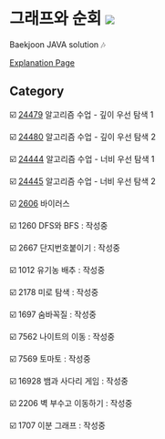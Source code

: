 # 그래프와 순회 <img src = "https://img.shields.io/badge/JAVA-007396?style=for-the-badge&logo=java&logoColor=white">
Baekjoon JAVA solution :notes:

[Explanation Page](https://lunareclipse000.wordpress.com/category/%ed%94%84%eb%a1%9c%ea%b7%b8%eb%9e%98%eb%b0%8d-%ec%8a%a4%ed%84%b0%eb%94%94/%ec%9e%90%eb%a3%8c%ea%b5%ac%ec%a1%b0-%ec%8b%a4%ec%8a%b5/%eb%b0%b1%ec%a4%80/%ea%b7%b8%eb%9e%98%ed%94%84%ec%99%80-%ec%88%9c%ed%9a%8c/)

## Category

:ballot_box_with_check: [24479](https://lunareclipse000.wordpress.com/2024/03/25/java%eb%b0%b1%ec%a4%80-24479-%ec%95%8c%ea%b3%a0%eb%a6%ac%ec%a6%98-%ec%88%98%ec%97%85-%ea%b9%8a%ec%9d%b4-%ec%9a%b0%ec%84%a0-%ed%83%90%ec%83%89-1/) 알고리즘 수업 - 깊이 우선 탐색 1

:ballot_box_with_check: [24480](https://lunareclipse000.wordpress.com/2024/03/25/java%eb%b0%b1%ec%a4%80-24480-%ec%95%8c%ea%b3%a0%eb%a6%ac%ec%a6%98-%ec%88%98%ec%97%85-%ea%b9%8a%ec%9d%b4-%ec%9a%b0%ec%84%a0-%ed%83%90%ec%83%89-2/) 알고리즘 수업 - 깊이 우선 탐색 2

:ballot_box_with_check: [24444](https://lunareclipse000.wordpress.com/2024/03/25/java%eb%b0%b1%ec%a4%80-24444-%ec%95%8c%ea%b3%a0%eb%a6%ac%ec%a6%98-%ec%88%98%ec%97%85-%eb%84%88%eb%b9%84-%ec%9a%b0%ec%84%a0-%ed%83%90%ec%83%89-1/) 알고리즘 수업 - 너비 우선 탐색 1

:ballot_box_with_check: [24445](https://lunareclipse000.wordpress.com/2024/03/25/java%eb%b0%b1%ec%a4%80-24445-%ec%95%8c%ea%b3%a0%eb%a6%ac%ec%a6%98-%ec%88%98%ec%97%85-%eb%84%88%eb%b9%84-%ec%9a%b0%ec%84%a0-%ed%83%90%ec%83%89-2/) 알고리즘 수업 - 너비 우선 탐색 2

:ballot_box_with_check: [2606](https://lunareclipse000.wordpress.com/2024/03/25/java%eb%b0%b1%ec%a4%80-2606-%eb%b0%94%ec%9d%b4%eb%9f%ac%ec%8a%a4/) 바이러스

:ballot_box_with_check: 1260 DFS와 BFS : 작성중

:ballot_box_with_check: 2667 단지번호붙이기 : 작성중

:ballot_box_with_check: 1012 유기농 배추 : 작성중

:ballot_box_with_check: 2178 미로 탐색 : 작성중

:ballot_box_with_check: 1697 숨바꼭질 : 작성중

:ballot_box_with_check: 7562 나이트의 이동 : 작성중

:ballot_box_with_check: 7569 토마토 : 작성중

:ballot_box_with_check: 16928 뱀과 사다리 게임 : 작성중

:ballot_box_with_check: 2206 벽 부수고 이동하기 : 작성중

:ballot_box_with_check: 1707 이분 그래프 : 작성중

